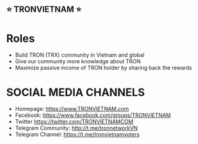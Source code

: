 ## ⭐️ TRONVIETNAM ⭐️


# Roles
- Build TRON (TRX) community in Vietnam and global
- Give our community more knowledge about TRON
- Maximize passive income of TRON holder by sharing back the rewards

# SOCIAL MEDIA CHANNELS
- Homepage: https://www.TRONVIETNAM.com   
- Facebook:  https://www.facebook.com/groups/TRONVIETNAM 
- Twitter https://twitter.com/TRONVIETNAMCOM 
- Telegram Community: http://t.me/tronnetworkVN 
- Telegram Channel: https://t.me/tronvietnamvoters 
